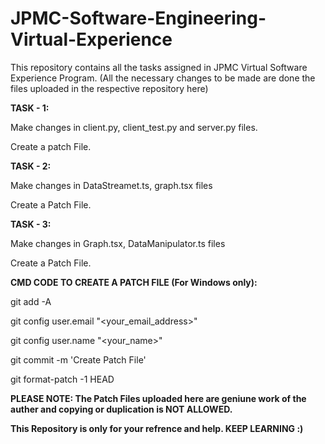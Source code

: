# JPMC-Software-Engineering-Virtual-Experience
This repository contains all the tasks assigned in JPMC Virtual Software Experience Program. 
(All the necessary changes to be made are done the files uploaded in the respective repository here)

**TASK - 1:**

Make changes in client.py, client_test.py and server.py files. 

Create a patch File.

**TASK - 2:**

Make changes in DataStreamet.ts, graph.tsx files

Create a Patch File.

**TASK - 3:**

Make changes in Graph.tsx, DataManipulator.ts files

Create a Patch File.

**CMD CODE TO CREATE A PATCH FILE (For Windows only):**

git add -A

git config user.email "<your_email_address>"

git config user.name "<your_name>"

git commit -m 'Create Patch File'

git format-patch -1 HEAD

**PLEASE NOTE: The Patch Files uploaded here are geniune work of the auther and copying or duplication is NOT ALLOWED.**

**This Repository is only for your refrence and help. KEEP LEARNING :)**
